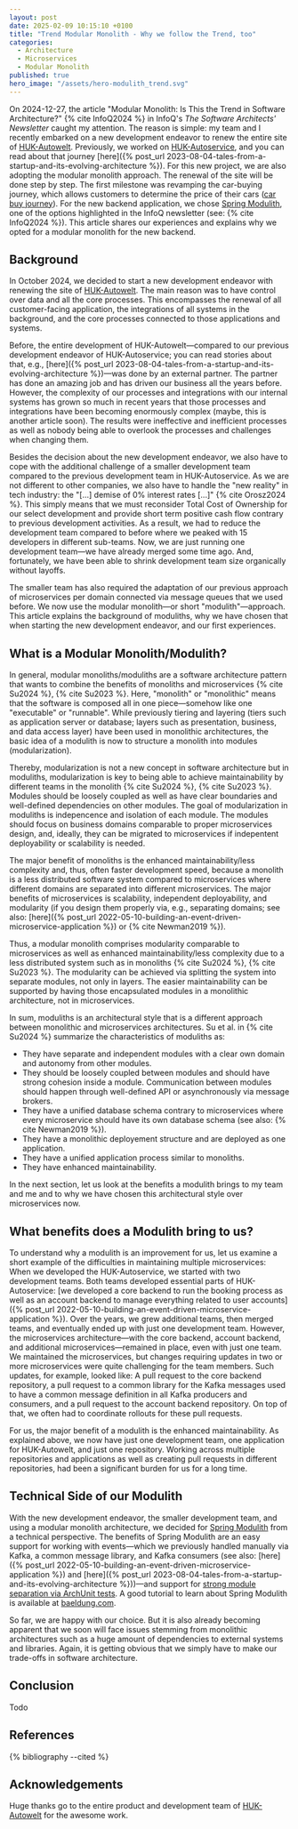 ```yaml
---
layout: post
date: 2025-02-09 10:15:10 +0100
title: "Trend Modular Monolith - Why we follow the Trend, too"
categories:
  - Architecture
  - Microservices
  - Modular Monolith
published: true
hero_image: "/assets/hero-modulith_trend.svg"
---
```

On 2024-12-27, the article "Modular Monolith: Is This the Trend in Software Architecture?" {% cite InfoQ2024 %} in InfoQ's *The Software Architects' Newsletter* caught my attention.
The reason is simple: my team and I recently embarked on a new development endeavor to renew the entire site of [HUK-Autowelt](https://www.huk-autowelt.de).
Previously, we worked on [HUK-Autoservice](https://www.huk-autoservice.de), and you can read about that journey [here]({% post_url 2023-08-04-tales-from-a-startup-and-its-evolving-architecture %}). For this new project, we are also adopting the modular monolith approach.
The renewal of the site will be done step by step.
The first milestone was revamping the car-buying journey, which allows customers to determine the price of their cars ([car buy journey](https://bewertung.huk-autowelt.de)).
For the new backend application, we chose [Spring Modulith](https://spring.io/projects/spring-modulith), one of the options highlighted in the InfoQ newsletter (see: {% cite InfoQ2024 %}). 
This article shares our experiences and explains why we opted for a modular monolith for the new backend.

## Background

In October 2024, we decided to start a new development endeavor with renewing the site of [HUK-Autowelt](https://www.huk-autowelt.de).
The main reason was to have control over data and all the core processes.
This encompasses the renewal of all customer-facing application, the integrations of all systems in the background, and the core processes connected to those applications and systems.

Before, the entire development of HUK-Autowelt—compared to our previous development endeavor of HUK-Autoservice; you can read stories about that, e.g., [here]({% post_url 2023-08-04-tales-from-a-startup-and-its-evolving-architecture %})—was done by an external partner.
The partner has done an amazing job and has driven our business all the years before.
However, the complexity of our processes and integrations with our internal systems has grown so much in recent years that those processes and integrations have been becoming enormously complex (maybe, this is another article soon).
The results were ineffective and inefficient processes as well as nobody being able to overlook the processes and challenges when changing them.

Besides the decision about the new development endeavor, we also have to cope with the additional challenge of a smaller development team compared to the previous development team in HUK-Autoservice.
As we are not different to other companies, we also have to handle the "new reality" in tech industry: the "[...] demise of 0% interest rates [...]" {% cite Orosz2024 %}.
This simply means that we must reconsider Total Cost of Ownership for our select development and provide short term positive cash flow contrary to previous development activities.
As a result, we had to reduce the development team compared to before where we peaked with 15 developers in different sub-teams.
Now, we are just running one development team—we have already merged some time ago.
And, fortunately, we have been able to shrink development team size organically without layoffs.

The smaller team has also required the adaptation of our previous approach of microservices per domain connected via message queues that we used before.
We now use the modular monolith—or short "modulith"—approach.
This article explains the background of moduliths, why we have chosen that when starting the new development endeavor, and our first experiences.

## What is a Modular Monolith/Modulith?

In general, modular monoliths/moduliths are a software architecture pattern that wants to combine the benefits of monoliths and microservices {% cite Su2024 %}, {% cite Su2023 %}.
Here, "monolith" or "monolithic" means that the software is composed all in one piece—somehow like one "executable" or "runnable".
While previously tiering and layering (tiers such as application server or database; layers such as presentation, business, and data access layer) have been used in monolithic architectures, the basic idea of a modulith is now to structure a monolith into modules (modularization).

Thereby, modularization is not a new concept in software architecture but in moduliths, modularization is key to being able to achieve maintainability by different teams in the monolith {% cite Su2024 %}, {% cite Su2023 %}.
Modules should be loosely coupled as well as have clear boundaries and well-defined dependencies on other modules.
The goal of modularization in moduliths is indepencence and isolation of each module.
The modules should focus on business domains comparable to proper microservices design, and, ideally, they can be migrated to microservices if indepentent deployability or scalability is needed.

The major benefit of monoliths is the enhanced maintainability/less complexity and, thus, often faster development speed, because a monolith is a less distributed software system compared to microservices where different domains are separated into different microservices.
The major benefits of microservices is scalability, independent deployability, and modularity (if you design them properly via, e.g., separating domains; see also: [here]({% post_url 2022-05-10-building-an-event-driven-microservice-application %}) or {% cite Newman2019 %}).

Thus, a modular monolith comprises modularity comparable to microservices as well as enhanced maintainability/less complexity due to a less distributed system such as in monoliths {% cite Su2024 %}, {% cite Su2023 %}.
The modularity can be achieved via splitting the system into separate modules, not only in layers.
The easier maintainability can be supported by having those encapsulated modules in a monolithic architecture, not in microservices.

In sum, moduliths is an architectural style that is a different approach between monolithic and microservices architectures.
Su et al. in {% cite Su2024 %} summarize the characteristics of moduliths as:
 * They have separate and independent modules with a clear own domain and autonomy from other modules.
 * They should be loosely coupled between modules and should have strong cohesion inside a module. Communication between modules should happen through well-defined API or asynchronously via message brokers.
 * They have a unified database schema contrary to microservices where every microservice should have its own database schema (see also: {% cite Newman2019 %}).
 * They have a monolithic deployement structure and are deployed as one application.
 * They have a unified application process similar to monoliths.
 * They have enhanced maintainability.

In the next section, let us look at the benefits a modulith brings to my team and me and to why we have chosen this architectural style over microservices now.

## What benefits does a Modulith bring to us?

To understand why a modulith is an improvement for us, let us examine a short example of the difficulties in maintaining multiple microservices:
When we developed the HUK-Autoservice, we started with two development teams.
Both teams developed essential parts of HUK-Autoservice: [we developed a core backend to run the booking process as well as an account backend to manage everything related to user accounts]({% post_url 2022-05-10-building-an-event-driven-microservice-application %}).
Over the years, we grew additional teams, then merged teams, and eventually ended up with just one development team.
However, the microservices architecture—with the core backend, account backend, and additional microservices—remained in place, even with just one team.
We maintained the microservices, but changes requiring updates in two or more microservices were quite challenging for the team members.
Such updates, for example, looked like: A pull request to the core backend repository, a pull request to a common library for the Kafka messages used to have a common message definition in all Kafka producers and consumers, and a pull request to the account backend repository.
On top of that, we often had to coordinate rollouts for these pull requests.

For us, the major benefit of a modulith is the enhanced maintainability.
As explained above, we now have just one development team, one application for HUK-Autowelt, and just one repository.
Working across multiple repositories and applications as well as creating pull requests in different repositories, had been a significant burden for us for a long time.

## Technical Side of our Modulith

With the new development endeavor, the smaller development team, and using a modular monolith architecture, we decided for [Spring Modulith](https://spring.io/projects/spring-modulith) from a technical perspective.
The benefits of Spring Modulith are an easy support for working with events—which we previously handled manually via Kafka, a common message library, and Kafka consumers (see also: [here]({% post_url 2022-05-10-building-an-event-driven-microservice-application %}) and [here]({% post_url 2023-08-04-tales-from-a-startup-and-its-evolving-architecture %}))—and support for [strong module separation via ArchUnit tests](https://docs.spring.io/spring-modulith/reference/verification.html).
A good tutorial to learn about Spring Modulith is available at [baeldung.com](https://www.baeldung.com/spring-modulith).

So far, we are happy with our choice.
But it is also already becoming apparent that we soon will face issues stemming from monolithic architectures such as a huge amount of dependencies to external systems and libraries.
Again, it is getting obvious that we simply have to make our trade-offs in software architecture.

## Conclusion

Todo

## References

{% bibliography --cited %}

## Acknowledgements

Huge thanks go to the entire product and development team of [HUK-Autowelt](https://www.huk-autowelt.de) for the awesome work.